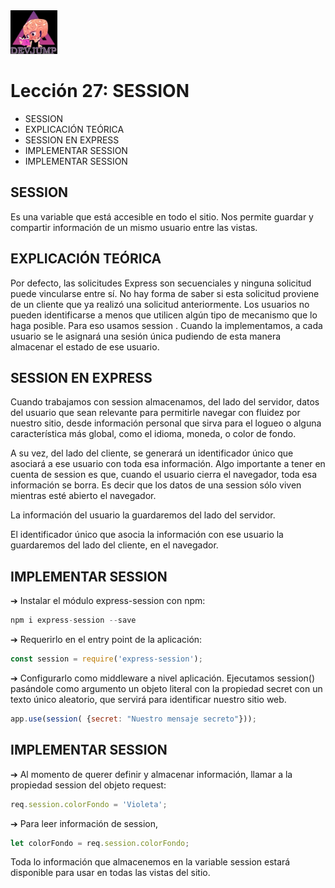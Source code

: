 <img  src='../logo.png' height='70px'>

# Lección 27: SESSION

* SESSION
* EXPLICACIÓN TEÓRICA
* SESSION EN EXPRESS
* IMPLEMENTAR SESSION
* IMPLEMENTAR SESSION

## SESSION
Es una variable que está accesible en todo el sitio. Nos permite guardar y compartir información de un mismo usuario entre las vistas.

## EXPLICACIÓN TEÓRICA

Por defecto, las solicitudes Express son secuenciales y ninguna solicitud puede vincularse entre sí. No hay forma de saber si esta solicitud proviene de un cliente que ya realizó una solicitud anteriormente.
Los usuarios no pueden identificarse a menos que utilicen algún tipo de mecanismo que lo haga posible. Para eso usamos session .
Cuando la implementamos, a cada usuario se le asignará una sesión única pudiendo de esta manera almacenar el estado de ese usuario.

## SESSION EN EXPRESS

Cuando trabajamos con session almacenamos, del lado del servidor, datos del usuario que sean relevante para permitirle navegar con fluidez por nuestro sitio, desde información personal que sirva para el logueo o alguna característica más global, como el idioma, moneda, o color de fondo.

A su vez, del lado del cliente, se generará un identificador único que asociará a ese usuario con toda esa información.
Algo importante a tener en cuenta de session es que, cuando el usuario cierra el navegador, toda esa información se borra. Es decir que los datos de una session sólo viven mientras esté abierto el navegador.

La información del usuario la
guardaremos del lado del servidor.

El identificador único que asocia
la información con ese usuario la
guardaremos del lado del cliente,
en el navegador.

## IMPLEMENTAR SESSION

➔ Instalar el módulo express-session con npm:

```javascript
npm i express-session --save
```
➔ Requerirlo en el entry point de la aplicación:

```javascript
const session = require('express-session');
```

➔ Configurarlo como middleware a nivel aplicación.
Ejecutamos session() pasándole como argumento un objeto literal con la propiedad secret con un texto único aleatorio, que servirá para identificar nuestro sitio web.
```javascript
app.use(session( {secret: "Nuestro mensaje secreto"}));
```

## IMPLEMENTAR SESSION

➔ Al momento de querer definir y almacenar información, llamar a la propiedad session del objeto request:

```javascript
req.session.colorFondo = 'Violeta';
```

➔ Para leer información de session,

```javascript
let colorFondo = req.session.colorFondo;
```
Toda lo información que almacenemos en la variable session estará disponible para usar en todas las vistas del sitio.




